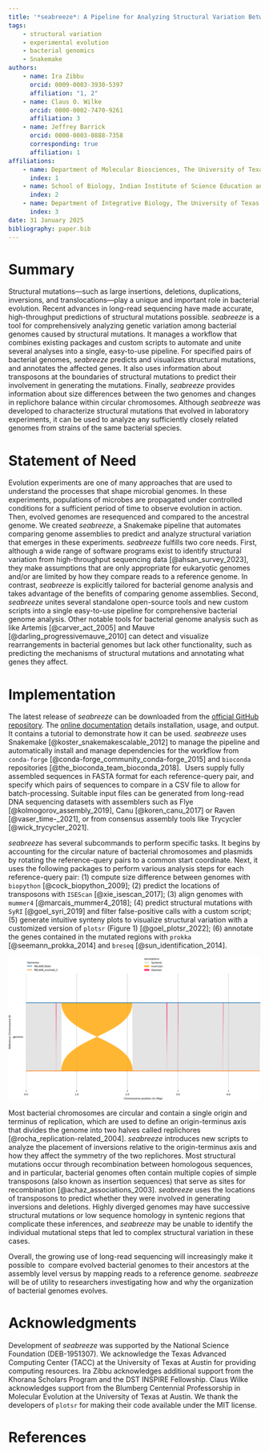 ```yaml
---
title: '*seabreeze*: A Pipeline for Analyzing Structural Variation Between Bacterial Genome Assemblies'
tags:
	- structural variation
	- experimental evolution
	- bacterial genomics
	- Snakemake
authors:
	- name: Ira Zibbu
	  orcid: 0009-0003-3930-5397
	  affiliation: "1, 2"
	- name: Claus O. Wilke
	  orcid: 0000-0002-7470-9261
	  affiliation: 3
	- name: Jeffrey Barrick
	  orcid: 0000-0003-0888-7358
	  corresponding: true
	  affiliation: 1
affiliations:
	- name: Department of Molecular Biosciences, The University of Texas at Austin
	  index: 1
	- name: School of Biology, Indian Institute of Science Education and Research, Thiruvananthapuram
	  index: 2
	- name: Department of Integrative Biology, The University of Texas at Austin
	  index: 3
date: 31 January 2025
bibliography: paper.bib
---
```


# Summary

Structural mutations—such as large insertions, deletions, duplications, inversions, and translocations—play a unique and important role in bacterial evolution. Recent advances in long-read sequencing have made accurate, high-throughput predictions of structural mutations possible. *seabreeze* is a tool for comprehensively analyzing genetic variation among bacterial genomes caused by structural mutations. It manages a workflow that combines existing packages and custom scripts to automate and unite several analyses into a single, easy-to-use pipeline. For specified pairs of bacterial genomes, *seabreeze* predicts and visualizes structural mutations, and annotates the affected genes. It also uses information about transposons at the boundaries of structural mutations to predict their involvement in generating the mutations. Finally, *seabreeze* provides information about size differences between the two genomes and changes in replichore balance within circular chromosomes. Although *seabreeze* was developed to characterize structural mutations that evolved in laboratory experiments, it can be used to analyze any sufficiently closely related genomes from strains of the same bacterial species.

# Statement of Need

Evolution experiments are one of many approaches that are used to understand the processes that shape microbial genomes. In these experiments, populations of microbes are propagated under controlled conditions for a sufficient period of time to observe evolution in action. Then, evolved genomes are resequenced and compared to the ancestral genome. We created *seabreeze*, a Snakemake pipeline that automates comparing genome assemblies to predict and analyze structural variation that emerges in these experiments. *seabreeze* fulfills two core needs. First, although a wide range of software programs exist to identify structural variation from high-throughput sequencing data [@ahsan_survey_2023], they make assumptions that are only appropriate for eukaryotic genomes and/or are limited by how they compare reads to a reference genome. In contrast, *seabreeze* is explicitly tailored for bacterial genome analysis and takes advantage of the benefits of comparing genome assemblies. Second, *seabreeze* unites several standalone open-source tools and new custom scripts into a single easy-to-use pipeline for comprehensive bacterial genome analysis. Other notable tools for bacterial genome analysis such as like Artemis [@carver_act_2005] and Mauve [@darling_progressivemauve_2010] can detect and visualize rearrangements in bacterial genomes but lack other functionality, such as predicting the mechanisms of structural mutations and annotating what genes they affect.

# Implementation

The latest release of *seabreeze* can be downloaded from the [official GitHub repository](https://github.com/barricklab/seabreeze). The [online documentation](https://barricklab.github.io/seabreeze/) details installation, usage, and output. It contains a tutorial to demonstrate how it can be used. *seabreeze* uses Snakemake [@koster_snakemakescalable_2012] to manage the pipeline and automatically install and manage dependencies for the workflow from `conda-forge` [@conda-forge_community_conda-forge_2015] and `bioconda` repositories [@the_bioconda_team_bioconda_2018].  Users supply fully assembled sequences in FASTA format for each reference-query pair, and specify which pairs of sequences to compare in a CSV file to allow for batch-processing. Suitable input files can be generated from long-read DNA sequencing datasets with assemblers such as Flye [@kolmogorov_assembly_2019], Canu [@koren_canu_2017] or Raven [@vaser_time-_2021], or from consensus assembly tools like Trycycler [@wick_trycycler_2021]. 

*seabreeze* has several subcommands to perform specific tasks. It begins by accounting for the circular nature of bacterial chromosomes and plasmids by rotating the reference-query pairs to a common start coordinate. Next, it uses the following packages to perform various analysis steps for each reference-query pair: (1) compute size difference between genomes with `biopython` [@cock_biopython_2009]; (2) predict the locations of transposons with `ISEScan` [@xie_isescan_2017]; (3) align genomes with `mummer4` [@marcais_mummer4_2018]; (4) predict structural mutations with `SyRI` [@goel_syri_2019] and filter false-positive calls with a custom script; (5) generate intuitive synteny plots to visualize structural variation with a customized version of `plotsr` (Figure 1) [@goel_plotsr_2022]; (6) annotate the genes contained in the mutated regions with `prokka` [@seemann_prokka_2014] and `breseq` [@sun_identification_2014]. 

![Synteny plot generated by seabreeze. This plot compares an ancestor genome (top, in blue) to its simulated evolved genome (bottom, in orange). Grey regions are syntenic (i.e., gene presence and order is preserved between both genomes). A single large inversion (orange ribbon) and several deletions (red ribbons) are visible.\label{fig1}](REL606_evolved_1.png)

Most bacterial chromosomes are circular and contain a single origin and terminus of replication, which are used to define an origin-terminus axis that divides the genome into two halves called replichores [@rocha_replication-related_2004]. *seabreeze* introduces new scripts to analyze the placement of inversions relative to the origin-terminus axis and how they affect the symmetry of the two replichores. Most structural mutations occur through recombination between homologous sequences, and in particular, bacterial genomes often contain multiple copies of simple transposons (also known as insertion sequences) that serve as sites for recombination [@achaz_associations_2003]. *seabreeze* uses the locations of transposons to predict whether they were involved in generating inversions and deletions. Highly diverged genomes may have successive structural mutations or low sequence homology in syntenic regions that complicate these inferences, and *seabreeze* may be unable to identify the individual mutational steps that led to complex structural variation in these cases.

Overall, the growing use of long-read sequencing will increasingly make it possible to  compare evolved bacterial genomes to their ancestors at the assembly level versus by mapping reads to a reference genome. *seabreeze* will be of utility to researchers investigating how and why the organization of bacterial genomes evolves.


# Acknowledgments 

Development of *seabreeze* was supported by the National Science Foundation (DEB-1951307). We acknowledge the Texas Advanced Computing Center (TACC) at the University of Texas at Austin for providing computing resources. Ira Zibbu acknowledges additional support from the Khorana Scholars Program and the DST INSPIRE Fellowship. Claus Wilke acknowledges support from the Blumberg Centennial Professorship in Molecular Evolution at the University of Texas at Austin. We thank the developers of `plotsr` for making their code available under the MIT license.

# References
